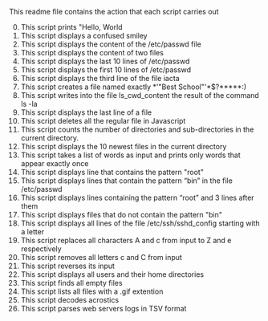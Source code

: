 This readme file contains the action that each script carries out

0. This script prints "Hello, World
1. This script displays a confused smiley
2. This script displays the content of the /etc/passwd file
3. This script displays the content of two files
4. This script displays the last 10 lines of /etc/passwd
5. This script displays the first 10 lines of /etc/passwd
6. This script displays the third line of the file iacta
7. This script creates a file named exactly *\'"Best School"'\*$?*****:)
8. This script writes into the file ls_cwd_content the result of the command ls -la
9. This script displays the last line of a file
10. This script deletes all the regular file in Javascript
11. This script counts the number of directories and sub-directories in the current directory.
12. This script displays the 10 newest files in the current directory
13. This script takes a list of words as input and prints only words that appear exactly once
14. This script displays line that contains the pattern "root"
15. This script displays lines that contain the pattern “bin” in the file /etc/passwd
16. This script displays lines containing the pattern “root” and 3 lines after them
17. This script displays files that do not contain the pattern "bin"
18. This script displays  all lines of the file /etc/ssh/sshd_config starting with a letter
19. This script replaces all characters A and c from input to Z and e respectively
20. This script removes all letters c and C from input
21. This script reverses its input
22. This script displays all users and their home directories
23. This script finds all empty files
24. This script lists all files with a .gif extention
25. This script decodes acrostics
26. This script parses web servers logs in TSV format
